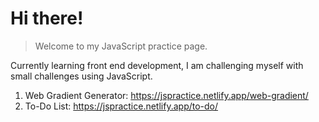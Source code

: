 # Hi there! 
> Welcome to my JavaScript practice page. 

Currently learning front end development, I am challenging myself with small challenges using JavaScript.

1. Web Gradient Generator: https://jspractice.netlify.app/web-gradient/
2. To-Do List: https://jspractice.netlify.app/to-do/
